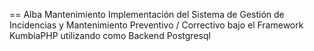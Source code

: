 == Alba Mantenimiento
Implementación del Sistema de Gestión de Incidencias y Mantenimiento Preventivo / Correctivo bajo el Framework KumbiaPHP utilizando como Backend Postgresql

